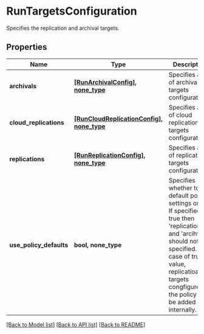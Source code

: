 # RunTargetsConfiguration

Specifies the replication and archival targets.

## Properties
Name | Type | Description | Notes
------------ | ------------- | ------------- | -------------
**archivals** | [**[RunArchivalConfig], none_type**](RunArchivalConfig.md) | Specifies a list of archival targets configurations. | [optional] 
**cloud_replications** | [**[RunCloudReplicationConfig], none_type**](RunCloudReplicationConfig.md) | Specifies a list of cloud replication targets configurations. | [optional] 
**replications** | [**[RunReplicationConfig], none_type**](RunReplicationConfig.md) | Specifies a list of replication targets configurations. | [optional] 
**use_policy_defaults** | **bool, none_type** | Specifies whether to use default policy settings or not. If specified as true then &#39;replications&#39; and &#39;arcihvals&#39; should not be specified. In case of true value, replicatioan targets congfigured in the policy will be added internally. | [optional]  if omitted the server will use the default value of False

[[Back to Model list]](../README.md#documentation-for-models) [[Back to API list]](../README.md#documentation-for-api-endpoints) [[Back to README]](../README.md)


